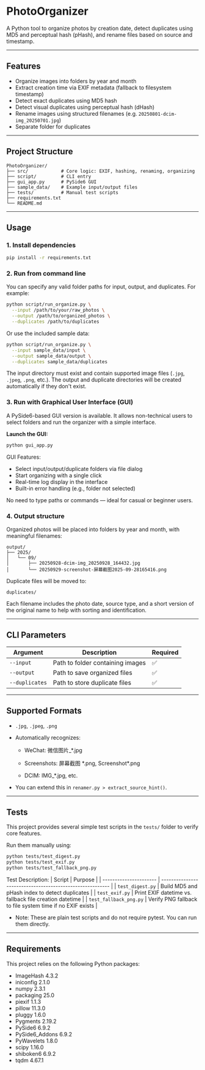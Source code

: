 # PhotoOrganizer

A Python tool to organize photos by creation date, detect duplicates using MD5 and perceptual hash (pHash), and rename files based on source and timestamp.

---

## Features

- Organize images into folders by year and month
- Extract creation time via EXIF metadata (fallback to filesystem timestamp)
- Detect exact duplicates using MD5 hash
- Detect visual duplicates using perceptual hash (dHash)
- Rename images using structured filenames (e.g. `20250801-dcim-img_20250701.jpg`)
- Separate folder for duplicates

---

## Project Structure
```
PhotoOrganizer/
├── src/            # Core logic: EXIF, hashing, renaming, organizing
├── script/         # CLI entry
├── gui_app.py      # PySide6 GUI
├── sample_data/    # Example input/output files
├── tests/          # Manual test scripts
├── requirements.txt
└── README.md
```
---

## Usage

### 1. Install dependencies

```bash
pip install -r requirements.txt
```

### 2. Run from command line
You can specify any valid folder paths for input, output, and duplicates. For example:
```bash
python script/run_organize.py \
  --input /path/to/your/raw_photos \
  --output /path/to/organized_photos \
  --duplicates /path/to/duplicates
```
Or use the included sample data:
```bash
python script/run_organize.py \
  --input sample_data/input \
  --output sample_data/output \
  --duplicates sample_data/duplicates
```
The input directory must exist and contain supported image files (`.jpg`, `.jpeg`, `.png`, etc.).
The output and duplicate directories will be created automatically if they don't exist.

### 3. Run with Graphical User Interface (GUI)
A PySide6-based GUI version is available. It allows non-technical users to select folders and run the organizer with a simple interface.

**Launch the GUI:**
```bash
python gui_app.py
```
GUI Features:
- Select input/output/duplicate folders via file dialog
- Start organizing with a single click
- Real-time log display in the interface
- Built-in error handling (e.g., folder not selected)

No need to type paths or commands — ideal for casual or beginner users.



### 4. Output structure
Organized photos will be placed into folders by year and month, with meaningful filenames:
```
output/
├── 2025/
│   └── 09/
│       ├── 20250928-dcim-img_20250928_164432.jpg
│       └── 20250929-screenshot-屏幕截图2025-09-28165416.png
```
Duplicate files will be moved to:
```
duplicates/
```
Each filename includes the photo date, source type, and a short version of the original name to help with sorting and identification.

---

## CLI Parameters

| Argument       | Description                      | Required |
| -------------- | -------------------------------- | -------- |
| `--input`      | Path to folder containing images | ✅        |
| `--output`     | Path to save organized files     | ✅        |
| `--duplicates` | Path to store duplicate files    | ✅        |

---

## Supported Formats
- `.jpg`, `.jpeg`, `.png`

- Automatically recognizes:

    - WeChat: 微信图片_\*.jpg

    - Screenshots: 屏幕截图 \*.png, Screenshot\*.png

    - DCIM: IMG_\*.jpg, etc.

- You can extend this in `renamer.py > extract_source_hint()`.

---

## Tests
This project provides several simple test scripts in the `tests/` folder to verify core features.

Run them manually using:

```bash
python tests/test_digest.py
python tests/test_exif.py
python tests/test_fallback_png.py
```

Test Description:
| Script                 | Purpose                                                   |
| ---------------------- | --------------------------------------------------------- |
| `test_digest.py`       | Build MD5 and pHash index to detect duplicates            |
| `test_exif.py`         | Print EXIF datetime vs. fallback file creation datetime   |
| `test_fallback_png.py` | Verify PNG fallback to file system time if no EXIF exists |
- Note: These are plain test scripts and do not require pytest. You can run them directly.

---

## Requirements

This project relies on the following Python packages:
- ImageHash 4.3.2
- iniconfig 2.1.0
- numpy 2.3.1
- packaging 25.0
- piexif 1.1.3
- pillow 11.3.0
- pluggy 1.6.0
- Pygments 2.19.2
- PySide6 6.9.2
- PySide6_Addons 6.9.2
- PyWavelets 1.8.0
- scipy 1.16.0
- shiboken6 6.9.2
- tqdm 4.67.1

